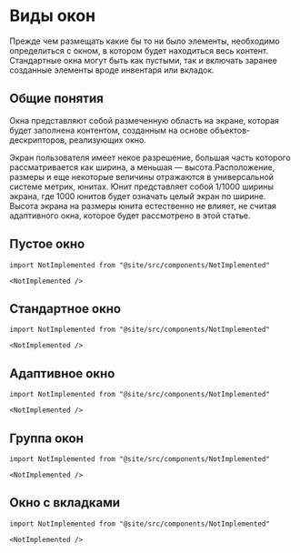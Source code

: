 # Виды окон

Прежде чем размещать какие бы то ни было элементы, необходимо определиться с окном, в котором будет находиться весь контент. Стандартные окна могут быть как пустыми, так и включать заранее созданные элементы вроде инвентаря или вкладок.

## Общие понятия

Окна представляют собой размеченную область на экране, которая будет заполнена контентом, созданным на основе объектов-дескрипторов, реализующих окно.

Экран пользователя имеет некое разрешение, большая часть которого рассматривается как ширина, а меньшая — высота.Расположение, размеры и еще некоторые величины отражаются в универсальной системе метрик, юнитах. Юнит представляет собой 1/1000 ширины экрана, где 1000 юнитов будет означать целый экран по ширине. Высота экрана на размеры юнита естественно не влияет, не считая адаптивного окна, которое будет рассмотрено в этой статье.

## Пустое окно

```mdx-code-block
import NotImplemented from "@site/src/components/NotImplemented"

<NotImplemented />
```

## Стандартное окно

```mdx-code-block
import NotImplemented from "@site/src/components/NotImplemented"

<NotImplemented />
```

## Адаптивное окно

```mdx-code-block
import NotImplemented from "@site/src/components/NotImplemented"

<NotImplemented />
```

## Группа окон

```mdx-code-block
import NotImplemented from "@site/src/components/NotImplemented"

<NotImplemented />
```

## Окно с вкладками

```mdx-code-block
import NotImplemented from "@site/src/components/NotImplemented"

<NotImplemented />
```
